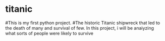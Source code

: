 # titanic
#This is my first python project. 
#The historic Titanic shipwreck that led to the death of many and survival of few. In this project, i will be anaiyzing what sorts of people were likely to survive 
